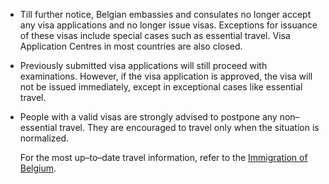 - Till further notice, Belgian embassies and consulates no longer accept any visa applications and no longer issue visas. Exceptions for issuance of these visas include special cases such as essential travel. Visa Application Centres in most countries are also closed. 

- Previously submitted visa applications will still proceed with examinations. However, if the visa application is approved, the visa will not be issued immediately, except in exceptional cases like essential travel.

- People with a valid visas are strongly advised to postpone any non–essential travel. They are encouraged to travel only when the situation is normalized. 

  For the most up–to–date travel information, refer to the [Immigration of Belgium](https://dofi.ibz.be/sites/dvzoe/EN/Pages/Travel-to-Belgium.aspx). 
